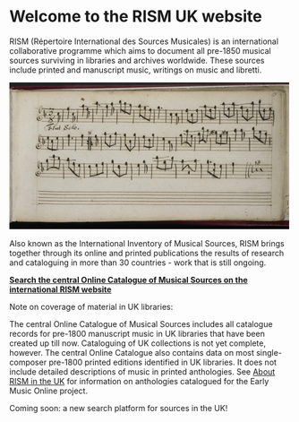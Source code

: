 # Welcome to the RISM UK website  

RISM (Répertoire International des Sources Musicales) is an international collaborative programme which aims to document all pre-1850 musical sources surviving in libraries and archives worldwide. These sources include printed and manuscript music, writings on music and libretti. 

![Manuscript of a flute solo](/BL_Add_MS_22098_small.jpg)  

Also known as the International Inventory of Musical Sources, RISM brings together through its online and printed publications the results of research and cataloguing in more than 30 countries - work that is still ongoing.  

**[Search the central Online Catalogue of Musical Sources on the international RISM website](http://www.rism.info/home.html)**  

Note on coverage of material in UK libraries:  

The central Online Catalogue of Musical Sources includes all catalogue records for pre-1800 manuscript music in UK libraries that have been created up till now. Cataloguing of UK collections is not yet complete, however.  The central Online Catalogue also contains data on most single-composer pre-1800 printed editions identified in UK libraries. It does not include detailed descriptions of music in printed anthologies. See [About RISM in the UK](/about) for information on anthologies catalogued for the Early Music Online project. 

Coming soon: a new search platform for sources in the UK!
